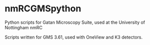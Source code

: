 # nmRCGMSpython
Python scripts for Gatan Microscopy Suite, used at the University of Nottingham nmRC

Scripts written for GMS 3.61, used with OneView and K3 detectors. 
